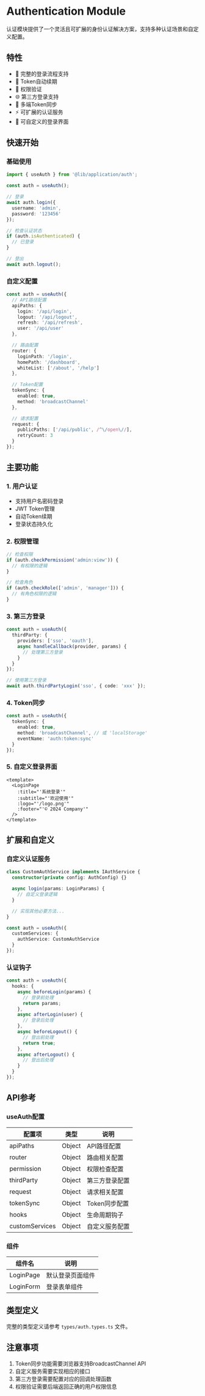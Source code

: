 # Authentication Module

认证模块提供了一个灵活且可扩展的身份认证解决方案，支持多种认证场景和自定义配置。

## 特性

- 🔐 完整的登录流程支持
- 🔄 Token自动续期
- 🔑 权限验证
- 🌐 第三方登录支持
- 📱 多端Token同步
- ⚡ 可扩展的认证服务
- 🎨 可自定义的登录界面

## 快速开始

### 基础使用

```typescript
import { useAuth } from '@lib/application/auth';

const auth = useAuth();

// 登录
await auth.login({
  username: 'admin',
  password: '123456'
});

// 检查认证状态
if (auth.isAuthenticated) {
  // 已登录
}

// 登出
await auth.logout();
```

### 自定义配置

```typescript
const auth = useAuth({
  // API路径配置
  apiPaths: {
    login: '/api/login',
    logout: '/api/logout',
    refresh: '/api/refresh',
    user: '/api/user'
  },

  // 路由配置
  router: {
    loginPath: '/login',
    homePath: '/dashboard',
    whiteList: ['/about', '/help']
  },

  // Token配置
  tokenSync: {
    enabled: true,
    method: 'broadcastChannel'
  },

  // 请求配置
  request: {
    publicPaths: ['/api/public', /^\/open\//],
    retryCount: 3
  }
});
```

## 主要功能

### 1. 用户认证

- 支持用户名密码登录
- JWT Token管理
- 自动Token续期
- 登录状态持久化

### 2. 权限管理

```typescript
// 检查权限
if (auth.checkPermission('admin:view')) {
  // 有权限的逻辑
}

// 检查角色
if (auth.checkRole(['admin', 'manager'])) {
  // 有角色权限的逻辑
}
```

### 3. 第三方登录

```typescript
const auth = useAuth({
  thirdParty: {
    providers: ['sso', 'oauth'],
    async handleCallback(provider, params) {
      // 处理第三方登录
    }
  }
});

// 使用第三方登录
await auth.thirdPartyLogin('sso', { code: 'xxx' });
```

### 4. Token同步

```typescript
const auth = useAuth({
  tokenSync: {
    enabled: true,
    method: 'broadcastChannel', // 或 'localStorage'
    eventName: 'auth:token:sync'
  }
});
```

### 5. 自定义登录界面

```vue
<template>
  <LoginPage
    :title="'系统登录'"
    :subtitle="'欢迎使用'"
    :logo="'/logo.png'"
    :footer="'© 2024 Company'"
  />
</template>
```

## 扩展和自定义

### 自定义认证服务

```typescript
class CustomAuthService implements IAuthService {
  constructor(private config: AuthConfig) {}

  async login(params: LoginParams) {
    // 自定义登录逻辑
  }

  // 实现其他必要方法...
}

const auth = useAuth({
  customServices: {
    authService: CustomAuthService
  }
});
```

### 认证钩子

```typescript
const auth = useAuth({
  hooks: {
    async beforeLogin(params) {
      // 登录前处理
      return params;
    },
    async afterLogin(user) {
      // 登录后处理
    },
    async beforeLogout() {
      // 登出前处理
      return true;
    },
    async afterLogout() {
      // 登出后处理
    }
  }
});
```

## API参考

### useAuth配置

| 配置项         | 类型   | 说明           |
| -------------- | ------ | -------------- |
| apiPaths       | Object | API路径配置    |
| router         | Object | 路由相关配置   |
| permission     | Object | 权限检查配置   |
| thirdParty     | Object | 第三方登录配置 |
| request        | Object | 请求相关配置   |
| tokenSync      | Object | Token同步配置  |
| hooks          | Object | 生命周期钩子   |
| customServices | Object | 自定义服务配置 |

### 组件

| 组件名    | 说明             |
| --------- | ---------------- |
| LoginPage | 默认登录页面组件 |
| LoginForm | 登录表单组件     |

## 类型定义

完整的类型定义请参考 `types/auth.types.ts` 文件。

## 注意事项

1. Token同步功能需要浏览器支持BroadcastChannel API
2. 自定义服务需要实现相应的接口
3. 第三方登录需要配置对应的回调处理函数
4. 权限验证需要后端返回正确的用户权限信息
